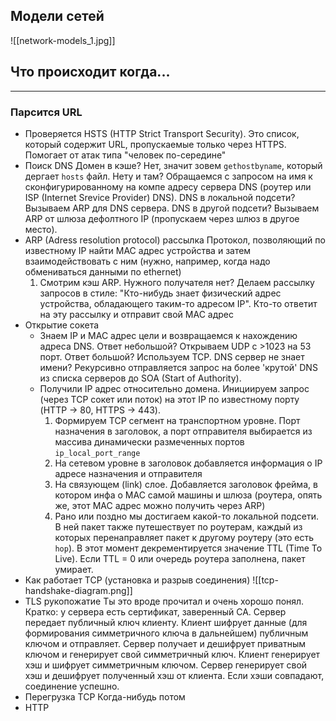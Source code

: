 ## Модели сетей
![[network-models_1.jpg]]

## Что происходит когда...
***



### Парсится URL
-  Проверяется HSTS (HTTP Strict Transport Security).
	Это список, который содержит URL, пропускаемые только через HTTPS. Помогает от атак типа "человек по-середине"
-  Поиск DNS
	Домен в кэше? Нет, значит зовем `gethostbyname`, который дергает `hosts` файл. Нету и там? Обращаемся с запросом на имя к сконфигурированному на компе адресу сервера DNS (роутер или ISP (Internet Srevice Provider) DNS). DNS в локальной подсети? Вызываем ARP для DNS сервера. DNS в другой подсети? Вызываем ARP от шлюза дефолтного IP (пропускаем через шлюз в другое место).
-  ARP (Adress resolution protocol) рассылка
	Протокол, позволяющий по известному IP найти MAC адрес устройства и затем взаимодействовать с ним (нужно, например, когда надо обмениваться данными по ethernet)
	1. Смотрим кэш  ARP. Нужного получателя нет? Делаем рассылку запросов в стиле: "Кто-нибудь знает физический адрес устройства, обладающего таким-то адресом IP". Кто-то ответит на эту рассылку и отправит свой MAC адрес
- Открытие сокета
	- Знаем IP и MAC адрес цели и возвращаемся к нахождению адреса DNS. Ответ небольшой? Открываем UDP с >1023 на 53 порт. Ответ большой? Используем TCP. DNS сервер не знает имени? Рекурсивно отправляется  запрос на более 'крутой' DNS из списка серверов до SOA (Start of Authority).
	- Получили IP адрес относительно домена. Инициируем запрос (через TCP сокет или поток) на этот IP по известному порту (HTTP -> 80, HTTPS -> 443). 
		1. Формируем TCP сегмент на транспортном уровне. Порт назначения в заголовок, а порт отправителя выбирается из массива динамически размеченных портов `ip_local_port_range`
		2. На сетевом уровне в заголовок добавляется информация о IP адресе назначения и отправителя
		3. На связующем (link) слое. Добавляется заголовок фрейма, в котором инфа о MAC самой машины и шлюза (роутера, опять же, этот MAC адрес можно получить через ARP)
		4. Рано или поздно мы достигаем какой-то локальной подсети. В ней пакет также путешествует по роутерам, каждый из которых перенаправляет пакет к другому роутеру (это есть `hop`). В этот момент декрементируется значение TTL (Time To Live). Если TTL = 0 или очередь роутера заполнена, пакет умирает.
-  Как работает TCP (установка и разрыв соединения)
	![[tcp-handshake-diagram.png]]
- TLS рукопожатие
	Ты это вроде прочитал и очень хорошо понял. Кратко: у сервера есть сертификат, заверенный CA. Сервер передает публичный ключ клиенту. Клиент шифрует данные (для формирования симметричного ключа в дальнейшем) публичным ключом и отправляет. Сервер получает и дешифрует приватным ключом и генерирует свой симметричный ключ. Клиент генерирует хэш и шифрует симметричным ключом. Сервер генерирует свой хэш и дешифрует полученный хэш от клиента. Если хэши совпадают, соединение успешно.
- Перегрузка TCP
	Когда-нибудь потом
- HTTP
	
